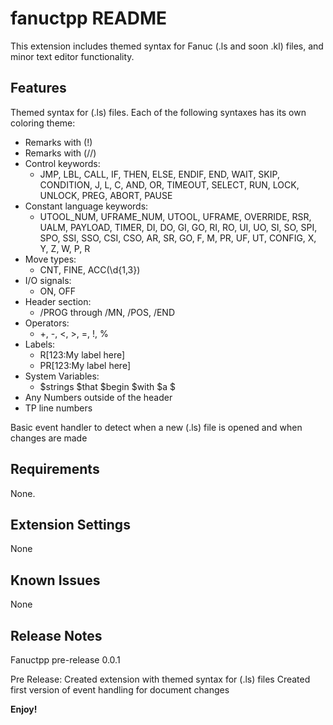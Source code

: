 # fanuctpp README

This extension includes themed syntax for Fanuc (.ls and soon .kl) files, and minor text editor functionality.

## Features

Themed syntax for (.ls) files. Each of the following syntaxes has its own coloring theme:
- Remarks with (!)
- Remarks with (//)
- Control keywords:
    - JMP, LBL, CALL, IF, THEN, ELSE, ENDIF, END, WAIT, SKIP, CONDITION, J, L, C, AND, OR, TIMEOUT, SELECT, RUN, LOCK, UNLOCK, PREG, ABORT, PAUSE
- Constant language keywords:
    - UTOOL_NUM, UFRAME_NUM, UTOOL, UFRAME, OVERRIDE, RSR, UALM, PAYLOAD, TIMER, DI, DO, GI, GO, RI, RO, UI, UO, SI, SO, SPI, SPO, SSI, SSO, CSI, CSO, AR, SR, GO, F, M, PR, UF, UT, CONFIG, X, Y, Z, W, P, R
- Move types:
    - CNT, FINE, ACC(\d{1,3})
- I/O signals:
    - ON, OFF
- Header section:
    - /PROG through /MN, /POS, /END
- Operators:
    - +, -, <, >, =, !, %
- Labels:
    - R[123:My label here]
    - PR[123:My label here]
- System Variables:
    - $strings $that $begin $with $a $
- Any Numbers outside of the header
- TP line numbers

Basic event handler to detect when a new (.ls) file is opened and when changes are made

## Requirements

None.

## Extension Settings

None

## Known Issues

None

## Release Notes

Fanuctpp pre-release 0.0.1

Pre Release:
    Created extension with themed syntax for (.ls) files
    Created first version of event handling for document changes

**Enjoy!**
